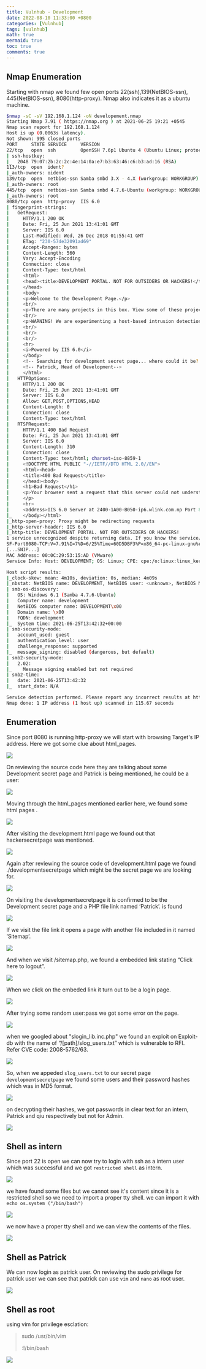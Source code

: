 ```yaml
---
title: Vulnhub - Development
date: 2022-08-10 11:33:00 +0800
categories: [Vulnhub]
tags: [vulnhub]
math: true
mermaid: true
toc: true
comments: true
---
```


## Nmap Enumeration

Starting with nmap we found few open ports 22(ssh),139(NetBIOS-ssn), 445(NetBIOS-ssn), 8080(http-proxy). Nmap also indicates it as a ubuntu machine.

```bash
$nmap -sC -sV 192.168.1.124 -oN developement.nmap
Starting Nmap 7.91 ( https://nmap.org ) at 2021-06-25 19:21 +0545
Nmap scan report for 192.168.1.124
Host is up (0.0063s latency).
Not shown: 995 closed ports
PORT     STATE SERVICE     VERSION
22/tcp   open  ssh         OpenSSH 7.6p1 Ubuntu 4 (Ubuntu Linux; protocol 2.0)
| ssh-hostkey: 
|_  2048 79:07:2b:2c:2c:4e:14:0a:e7:b3:63:46:c6:b3:ad:16 (RSA)
113/tcp  open  ident?
|_auth-owners: oident
139/tcp  open  netbios-ssn Samba smbd 3.X - 4.X (workgroup: WORKGROUP)
|_auth-owners: root
445/tcp  open  netbios-ssn Samba smbd 4.7.6-Ubuntu (workgroup: WORKGROUP)
|_auth-owners: root
8080/tcp open  http-proxy  IIS 6.0
| fingerprint-strings: 
|   GetRequest: 
|     HTTP/1.1 200 OK
|     Date: Fri, 25 Jun 2021 13:41:01 GMT
|     Server: IIS 6.0
|     Last-Modified: Wed, 26 Dec 2018 01:55:41 GMT
|     ETag: "230-57de32091ad69"
|     Accept-Ranges: bytes
|     Content-Length: 560
|     Vary: Accept-Encoding
|     Connection: close
|     Content-Type: text/html
|     <html>
|     <head><title>DEVELOPMENT PORTAL. NOT FOR OUTSIDERS OR HACKERS!</title>
|     </head>
|     <body>
|     <p>Welcome to the Development Page.</p>
|     <br/>
|     <p>There are many projects in this box. View some of these projects at html_pages.</p>
|     <br/>
|     <p>WARNING! We are experimenting a host-based intrusion detection system. Report all false positives to patrick@goodtech.com.sg.</p>
|     <br/>
|     <br/>
|     <br/>
|     <hr>
|     <i>Powered by IIS 6.0</i>
|     </body>
|     <!-- Searching for development secret page... where could it be? -->
|     <!-- Patrick, Head of Development-->
|     </html>
|   HTTPOptions: 
|     HTTP/1.1 200 OK
|     Date: Fri, 25 Jun 2021 13:41:01 GMT
|     Server: IIS 6.0
|     Allow: GET,POST,OPTIONS,HEAD
|     Content-Length: 0
|     Connection: close
|     Content-Type: text/html
|   RTSPRequest: 
|     HTTP/1.1 400 Bad Request
|     Date: Fri, 25 Jun 2021 13:41:01 GMT
|     Server: IIS 6.0
|     Content-Length: 310
|     Connection: close
|     Content-Type: text/html; charset=iso-8859-1
|     <!DOCTYPE HTML PUBLIC "-//IETF//DTD HTML 2.0//EN">
|     <html><head>
|     <title>400 Bad Request</title>
|     </head><body>
|     <h1>Bad Request</h1>
|     <p>Your browser sent a request that this server could not understand.<br />
|     </p>
|     <hr>
|     <address>IIS 6.0 Server at 2400-1A00-B050-ip6.wlink.com.np Port 8080</address>
|_    </body></html>
|_http-open-proxy: Proxy might be redirecting requests
|_http-server-header: IIS 6.0
|_http-title: DEVELOPMENT PORTAL. NOT FOR OUTSIDERS OR HACKERS!
1 service unrecognized despite returning data. If you know the service/version, please submit the following fingerprint at https://nmap.org/cgi-bin/submit.cgi?new-service :
SF-Port8080-TCP:V=7.91%I=7%D=6/25%Time=60D5DBF3%P=x86_64-pc-linux-gnu%r(Ge
[...SNIP...]
MAC Address: 00:0C:29:53:15:AD (VMware)
Service Info: Host: DEVELOPMENT; OS: Linux; CPE: cpe:/o:linux:linux_kernel

Host script results:
|_clock-skew: mean: 4m10s, deviation: 0s, median: 4m09s
|_nbstat: NetBIOS name: DEVELOPMENT, NetBIOS user: <unknown>, NetBIOS MAC: <unknown> (unknown)
| smb-os-discovery: 
|   OS: Windows 6.1 (Samba 4.7.6-Ubuntu)
|   Computer name: development
|   NetBIOS computer name: DEVELOPMENT\x00
|   Domain name: \x00
|   FQDN: development
|_  System time: 2021-06-25T13:42:32+00:00
| smb-security-mode: 
|   account_used: guest
|   authentication_level: user
|   challenge_response: supported
|_  message_signing: disabled (dangerous, but default)
| smb2-security-mode: 
|   2.02: 
|_    Message signing enabled but not required
| smb2-time: 
|   date: 2021-06-25T13:42:32
|_  start_date: N/A

Service detection performed. Please report any incorrect results at https://nmap.org/submit/ .
Nmap done: 1 IP address (1 host up) scanned in 115.67 seconds
```

## Enumeration

Since port 8080 is running http-proxy we will start with browsing Target's IP address. Here we got some clue about html_pages.

![](/assets/Vulnhub/Development/1.png)

On reviewing the source code here they are talking about some Development secret page and Patrick is being mentioned, he could be a user:

![](/assets/Vulnhub/Development/2.png)

Moving through the html_pages mentioned earlier here, we found some html pages .

![](/assets/Vulnhub/Development/3.png)

After visiting the development.html page we found out that hackersecretpage was mentioned.

![](/assets/Vulnhub/Development/4.png)

Again after reviewing the source code of development.html page we found ./developmentsecretpage which might be the secret page we are looking for.

![](/assets/Vulnhub/Development/5.png)

On visiting the developmentsecretpage it is confirmed to be the Development secret page and a PHP file link named ‘Patrick’. is found

![](/assets/Vulnhub/Development/6.png)

If we visit the file link it opens a page with another file included in it named ‘Sitemap’.

![](/assets/Vulnhub/Development/7.png)

And when we visit /sitemap.php, we found a embedded link stating “Click here to logout”.

![](/assets/Vulnhub/Development/8.png)

When we click on the embeded link it turn out to be a login page.

![](/assets/Vulnhub/Development/9.png)

After trying some random user:pass we got some error on the page.

![](/assets/Vulnhub/Development/10.png)

when we googled about "slogin_lib.inc.php" we found an exploit on Exploit-db with the name of “/\[path\]/slog\_users.txt” which is vulnerable to RFI. Refer CVE code: 2008-5762/63.

![](/assets/Vulnhub/Development/11.png)

So, when we appeded `slog_users.txt` to our secret page `developmentsecretpage` we found some users and their password hashes which was in MD5 format.

![](/assets/Vulnhub/Development/12.png)

on decrypting their hashes, we got passwords in clear text for an intern, Patrick and qiu respectively but not for Admin.

![](/assets/Vulnhub/Development/13.png)

## Shell as intern
Since port 22 is open we can now try to login with ssh as a intern user which was successful and we got `restricted shell` as intern.

![](/assets/Vulnhub/Development/14.png)

we have found some files but we cannot see it's content since it is a restricted shell so we need to import a proper tty shell. we can import it with `echo os.system ("/bin/bash")`

![](/assets/Vulnhub/Development/15.png)

we now have a proper tty shell and we can view the contents of the files.

![](/assets/Vulnhub/Development/16.png)

## Shell as Patrick

We can now login as patrick user. On reviewing the sudo privilege for patrick user we can see that patrick can use `vim` and `nano` as root user.

![](/assets/Vulnhub/Development/17.png)

## Shell as root

using vim for privilege esclation:

>sudo /usr/bin/vim
>
>:!/bin/bash

![](/assets/Vulnhub/Development/18.png)
